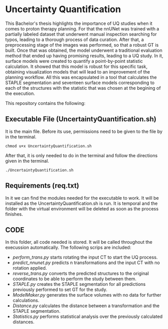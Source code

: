 # Uncertainty Quantification

This Bachelor's thesis highlights the importance of UQ studies when it comes to proton therapy planning. For that the nnUNet was trained with a partially labeled dataset that underwent manual inspection searching for typos, leading to a thorough process of data curation. After that, a preprocessing stage of the images was performed, so that a robust GT is built. Once that was obtained, the model underwent a traditional evaluation method that ended up having promising results, leading to a UQ study. In it, surface models were created to quantify a point-by-point statistic calculation. It showed that this model is robust for this specific task, obtaining visualization models that will lead to an improvement of the planning workflow. All this was encapsulated in a tool that calculates the STAPLE segmentation and seventeen surface models corresponding to each of the structures with the statistic that was chosen at the begining of the execution. 

This repository contains the following:

## Executable File (UncertaintyQuantification.sh)

It is the main file. Before its use, permissions need to be given to the file by in the terminal.

``` chmod u+x UncertaintyQuantification.sh ```

After that, it is only needed to do in the terminal and follow the directions given in the terminal.

```./UncertaintyQuantification.sh```

## Requirements (req.txt)

In it we can find the modules needed for the executable to work. It will be installed as the UncertaintyQuantification.sh is run. It is temporal and the folder with the virtual environment will be deleted as soon as the process finishes.

## CODE
In this folder, all code needed is stored. It will be called throughout the execussion automatically. The following scrips are included:
- *perform_trans.py* starts rotating the input CT to start the UQ process.
- *predict_nnunet.py* predicts n transformations and the input CT with no rotation applied.  
- *reverse_trans.py* converts the predicted structures to the original coordinates to be able to perform the study between them.
- *STAPLE.py* creates the STAPLE segmentation for all predictions previously performed to set  GT for the study.
- *ModelMaker.py* generates the surface volumes with no data for further calculations.
- *Distance.py* calculates the distance between a transformation and the STAPLE segmentation.
- *Statistics.py* performs statistical analysis over the previously calculated distances.
